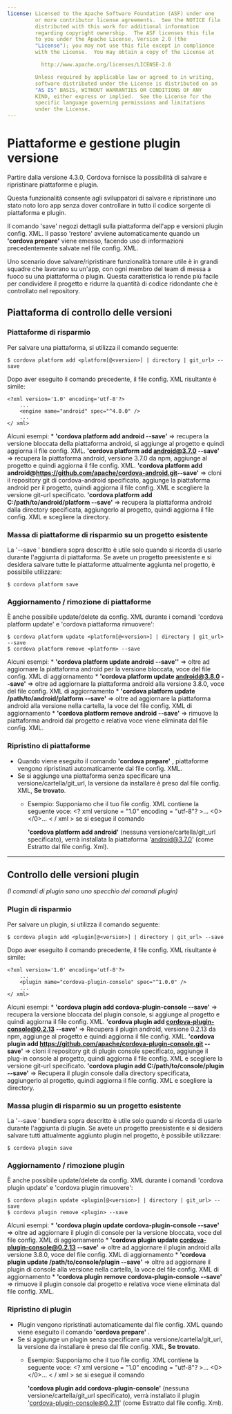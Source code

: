 ```yaml
---
license: Licensed to the Apache Software Foundation (ASF) under one
         or more contributor license agreements.  See the NOTICE file
         distributed with this work for additional information
         regarding copyright ownership.  The ASF licenses this file
         to you under the Apache License, Version 2.0 (the
         "License"); you may not use this file except in compliance
         with the License.  You may obtain a copy of the License at

           http://www.apache.org/licenses/LICENSE-2.0

         Unless required by applicable law or agreed to in writing,
         software distributed under the License is distributed on an
         "AS IS" BASIS, WITHOUT WARRANTIES OR CONDITIONS OF ANY
         KIND, either express or implied.  See the License for the
         specific language governing permissions and limitations
         under the License.
---
```


# Piattaforme e gestione plugin versione

Partire dalla versione 4.3.0, Cordova fornisce la possibilità di salvare e ripristinare piattaforme e plugin.

Questa funzionalità consente agli sviluppatori di salvare e ripristinare uno stato noto loro app senza dover controllare in tutto il codice sorgente di piattaforma e plugin.

Il comando 'save' negozi dettagli sulla piattaforma dell'app e versioni plugin config. XML. Il passo 'restore' avviene automaticamente quando un **'cordova prepare'** viene emesso, facendo uso di informazioni precedentemente salvate nel file config. XML.

Uno scenario dove salvare/ripristinare funzionalità tornare utile è in grandi squadre che lavorano su un'app, con ogni membro del team di messa a fuoco su una piattaforma o plugin. Questa caratteristica lo rende più facile per condividere il progetto e ridurre la quantità di codice ridondante che è controllato nel repository.

## Piattaforma di controllo delle versioni

### Piattaforme di risparmio

Per salvare una piattaforma, si utilizza il comando seguente:

    $ cordova platform add <platform[@<version>] | directory | git_url> --save
    

Dopo aver eseguito il comando precedente, il file config. XML risultante è simile:

    <?xml version='1.0' encoding='utf-8'?>
        ...
        <engine name="android" spec="^4.0.0" />
        ...
    </ xml>
    

Alcuni esempi: * **'cordova platform add android --save'** => recupera la versione bloccata della piattaforma android, si aggiunge al progetto e quindi aggiorna il file config. XML. **'cordova platform add android@3.7.0 --save'** => recupera la piattaforma android, versione 3.7.0 da npm, aggiunge al progetto e quindi aggiorna il file config. XML. **'cordova platform add android@https://github.com/apache/cordova-android.git​ --save'** => cloni il repository git di cordova-android specificato, aggiunge la piattaforma android per il progetto, quindi aggiorna il file config. XML e scegliere la versione git-url specificato. **'cordova platform add C:/path/to/android/platform --save'** => recupera la piattaforma android dalla directory specificata, aggiungerlo al progetto, quindi aggiorna il file config. XML e scegliere la directory.

### Massa di piattaforme di risparmio su un progetto esistente

La '--save ' bandiera sopra descritto è utile solo quando si ricorda di usarlo durante l'aggiunta di piattaforma. Se avete un progetto preesistente e si desidera salvare tutte le piattaforme attualmente aggiunta nel progetto, è possibile utilizzare:

    $ cordova platform save
    

### Aggiornamento / rimozione di piattaforme

È anche possibile update/delete da config. XML durante i comandi 'cordova platform update' e 'cordova piattaforma rimuovere':

    $ cordova platform update <platform[@<version>] | directory | git_url> --save
    $ cordova platform remove <platform> --save
    

Alcuni esempi: * **'cordova platform update android --save''** => oltre ad aggiornare la piattaforma android per la versione bloccata, voce del file config. XML di aggiornamento * **'cordova platform update android@3.8.0 --save'** => oltre ad aggiornare la piattaforma android alla versione 3.8.0, voce del file config. XML di aggiornamento * **'cordova platform update /path/to/android/platform --save'** => oltre ad aggiornare la piattaforma android alla versione nella cartella, la voce del file config. XML di aggiornamento * **'cordova platform remove android --save'** => rimuove la piattaforma android dal progetto e relativa voce viene eliminata dal file config. XML.

### Ripristino di piattaforme

  * Quando viene eseguito il comando **'cordova prepare'** , piattaforme vengono ripristinati automaticamente dal file config. XML.
  * Se si aggiunge una piattaforma senza specificare una versione/cartella/git_url, la versione da installare è preso dal file config. XML, **Se trovato**. 
      * Esempio: Supponiamo che il tuo file config. XML contiene la seguente voce: <? xml versione = "1.0" encoding = "utf-8"? >...
      <0></0>... < / xml > se si esegue il comando 
        
        **'cordova platform add android'** (nessuna versione/cartella/git_url specificato), verrà installata la piattaforma 'android@3.7.0' (come Estratto dal file config. Xml).

* * *

## Controllo delle versioni plugin

*(I comandi di plugin sono uno specchio dei comandi plugin)*

### Plugin di risparmio

Per salvare un plugin, si utilizza il comando seguente:

    $ cordova plugin add <plugin[@<version>] | directory | git_url> --save
    

Dopo aver eseguito il comando precedente, il file config. XML risultante è simile:

    <?xml version='1.0' encoding='utf-8'?>
        ...
        <plugin name="cordova-plugin-console" spec="^1.0.0" />
        ...
    </ xml>
    

Alcuni esempi: * **'cordova plugin add cordova-plugin-console --save'** => recupera la versione bloccata del plugin console, si aggiunge al progetto e quindi aggiorna il file config. XML. **'cordova plugin add cordova-plugin-console@0.2.13 --save'** => Recupera il plugin android, versione 0.2.13 da npm, aggiunge al progetto e quindi aggiorna il file config. XML. **'cordova plugin add https://github.com/apache/cordova-plugin-console.git --save'** => cloni il repository git di plugin console specificato, aggiunge il plug-in console al progetto, quindi aggiorna il file config. XML e scegliere la versione git-url specificato. **'cordova plugin add C:/path/to/console/plugin --save'** => Recupera il plugin console dalla directory specificata, aggiungerlo al progetto, quindi aggiorna il file config. XML e scegliere la directory.

### Massa plugin di risparmio su un progetto esistente

La '--save ' bandiera sopra descritto è utile solo quando si ricorda di usarlo durante l'aggiunta di plugin. Se avete un progetto preesistente e si desidera salvare tutti attualmente aggiunto plugin nel progetto, è possibile utilizzare:

    $ cordova plugin save
    

### Aggiornamento / rimozione plugin

È anche possibile update/delete da config. XML durante i comandi 'cordova plugin update' e 'cordova plugin rimuovere':

    $ cordova plugin update <plugin[@<version>] | directory | git_url> --save
    $ cordova plugin remove <plugin> --save
    

Alcuni esempi: * **'cordova plugin update cordova-plugin-console --save'** => oltre ad aggiornare il plugin di console per la versione bloccata, voce del file config. XML di aggiornamento * **'cordova plugin update cordova-plugin-console@0.2.13 --save'** => oltre ad aggiornare il plugin android alla versione 3.8.0, voce del file config. XML di aggiornamento * **'cordova plugin update /path/to/console/plugin --save'** => oltre ad aggiornare il plugin di console alla versione nella cartella, la voce del file config. XML di aggiornamento * **'cordova plugin remove cordova-plugin-console --save'** => rimuove il plugin console dal progetto e relativa voce viene eliminata dal file config. XML.

### Ripristino di plugin

  * Plugin vengono ripristinati automaticamente dal file config. XML quando viene eseguito il comando **'cordova prepare'** .
  * Se si aggiunge un plugin senza specificare una versione/cartella/git_url, la versione da installare è preso dal file config. XML, **Se trovato**. 
      * Esempio: Supponiamo che il tuo file config. XML contiene la seguente voce: <? xml versione = "1.0" encoding = "utf-8"? >...
      <0></0>... < / xml > se si esegue il comando 
        
        **'cordova plugin add cordova-plugin-console'** (nessuna versione/cartella/git_url specificato), verrà installato il plugin 'cordova-plugin-console@0.2.11' (come Estratto dal file config. Xml).